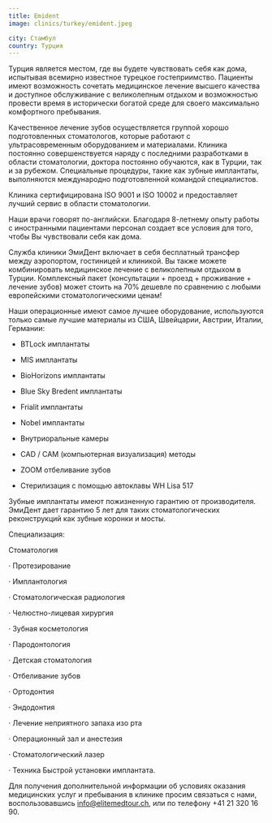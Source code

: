 ```yaml
---
title: Emident
image: clinics/turkey/emident.jpeg

city: Стамбул
country: Турция
---
```


Турция является местом, где вы будете чувствовать себя как дома, испытывая всемирно известное турецкое гостеприимство. Пациенты имеют возможность сочетать медицинское лечение высшего качества и доступное обслуживание с великолепным отдыхом и возможностью провести время в исторически богатой среде для своего максимально комфортного пребывания.

Качественное лечение зубов осуществляется группой хорошо подготовленных стоматологов, которые работают с ультрасовременным оборудованием и материалами. Клиника постоянно совершенствуется наряду с последними разработками в области стоматологии, доктора постоянно обучаются, как в Турции, так и за рубежом. Специальные процедуры, такие как зубные имплантаты, выполняются международно подготовленной командой специалистов.

Клиника сертифицирована ISO 9001 и ISO 10002 и предоставляет лучший сервис в области стоматологии.

Наши врачи говорят по-английски. Благодаря 8-летнему опыту работы с иностранными пациентами персонал создает все условия для того, чтобы Вы чувствовали себя как дома.

Служба клиники ЭмиДент включает в себя бесплатный трансфер между аэропортом, гостиницей и клиникой. Вы также можете комбинировать медицинское лечение с великолепным отдыхом в Турции. Комплексный пакет (консультации + проезд + проживание + лечение зубов) может стоить на 70% дешевле по сравнению с любыми европейскими стоматологическими ценам!

Наши операционные имеют самое лучшее оборудование, используются только самые лучшие материалы из США, Швейцарии, Австрии, Италии, Германии:

- BTLock имплантаты

- MIS имплантаты

- BioHorizons имплантаты

- Blue Sky Bredent имплантаты

- Frialit имплантаты

- Nobel имплантаты

- Внутриоральные камеры

- CAD / CAM (компьютерная визуализация) методы

- ZOOM отбеливание зубов

- Стерилизация с помощью автоклавы WH Lisa 517

Зубные имплантаты имеют пожизненную гарантию от производителя. ЭмиДент дает гарантию 5 лет для таких стоматологических реконструкций как зубные коронки и мосты.

Специализация:

Стоматология

· Протезирование

· Имплантология

· Стоматологическая радиология

· Челюстно-лицевая хирургия

· Зубная косметология

· Пародонтология

· Детская стоматология

· Отбеливание зубов

· Ортодонтия

· Эндодонтия

· Лечение неприятного запаха изо рта

· Операционный зал и анестезия

· Стоматологический лазер

· Техника Быстрой установки имплантата.

Для получения дополнительной информации об условиях оказания медицинских услуг и пребывания в клинике просим связаться с нами, воспользовавшись info@elitemedtour.ch, или по телефону +41 21 320 16 90.
